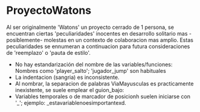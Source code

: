 # ProyectoWatons
Al ser originalmente 'Watons' un proyecto cerrado de 1 persona, se encuentran ciertas 'peculiaridades' inocentes en desarrollo solitario mas -posiblemente- molestas en un contexto de colaboracion mas amplio. Estas peculiaridades se ennumeran a continuacion para futura consideraciones de 'reemplazo' o 'pauta de estilo'.

- No hay estandarización del nombre de las variables/funciones:
     Nombres como 'player_salto'; 'jugador_jump' son habituales
- La indentacion (sangria) es inconsistente. 
- Al nombrar, la separacion de palabras ViaMayusculas es practicamente inexistente, se suele emplear el guion_bajo:
- Variables temporales o de marcador de posicionh suelen iniciarse con '_'; ejemplo: _estavariablenoesimportantexd.

